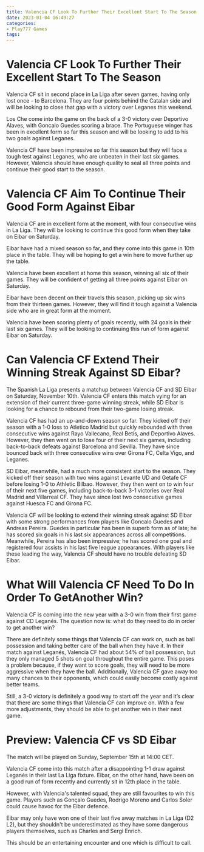 ```yaml
---
title: Valencia CF Look To Further Their Excellent Start To The Season
date: 2023-01-04 16:49:27
categories:
- Play777 Games
tags:
---
```



#  Valencia CF Look To Further Their Excellent Start To The Season

Valencia CF sit in second place in La Liga after seven games, having only lost once - to Barcelona. They are four points behind the Catalan side and will be looking to close that gap with a victory over Leganes this weekend.

Los Che come into the game on the back of a 3-0 victory over Deportivo Alaves, with Goncalo Guedes scoring a brace. The Portuguese winger has been in excellent form so far this season and will be looking to add to his two goals against Leganes.

Valencia CF have been impressive so far this season but they will face a tough test against Leganes, who are unbeaten in their last six games. However, Valencia should have enough quality to seal all three points and continue their good start to the season.

#  Valencia CF Aim To Continue Their Good Form Against Eibar

Valencia CF are in excellent form at the moment, with four consecutive wins in La Liga. They will be looking to continue this good form when they take on Eibar on Saturday.

Eibar have had a mixed season so far, and they come into this game in 10th place in the table. They will be hoping to get a win here to move further up the table.

Valencia have been excellent at home this season, winning all six of their games. They will be confident of getting all three points against Eibar on Saturday.

Eibar have been decent on their travels this season, picking up six wins from their thirteen games. However, they will find it tough against a Valencia side who are in great form at the moment.

Valencia have been scoring plenty of goals recently, with 24 goals in their last six games. They will be looking to continuing this run of form against Eibar on Saturday.

#  Can Valencia CF Extend Their Winning Streak Against SD Eibar?

The Spanish La Liga presents a matchup between Valencia CF and SD Eibar on Saturday, November 10th. Valencia CF enters this match vying for an extension of their current three-game winning streak, while SD Eibar is looking for a chance to rebound from their two-game losing streak.

Valencia CF has had an up-and-down season so far. They kicked off their season with a 1-0 loss to Atletico Madrid but quickly rebounded with three consecutive wins against Rayo Vallecano, Real Betis, and Deportivo Alaves. However, they then went on to lose four of their next six games, including back-to-back defeats against Barcelona and Sevilla. They have since bounced back with three consecutive wins over Girona FC, Celta Vigo, and Leganes.

SD Eibar, meanwhile, had a much more consistent start to the season. They kicked off their season with two wins against Levante UD and Getafe CF before losing 1-0 to Athletic Bilbao. However, they then went on to win four of their next five games, including back-to-back 3-1 victories over Real Madrid and Villarreal CF. They have since lost two consecutive games against Huesca FC and Girona FC.

Valencia CF will be looking to extend their winning streak against SD Eibar with some strong performances from players like Goncalo Guedes and Andreas Pereira. Guedes in particular has been in superb form as of late; he has scored six goals in his last six appearances across all competitions. Meanwhile, Pereira has also been impressive; he has scored one goal and registered four assists in his last five league appearances. With players like these leading the way, Valencia CF should have no trouble defeating SD Eibar.

#  What Will Valencia CF Need To Do In Order To GetAnother Win? 

Valencia CF is coming into the new year with a 3-0 win from their first game against CD Leganés. The question now is: what do they need to do in order to get another win?

There are definitely some things that Valencia CF can work on, such as ball possession and taking better care of the ball when they have it. In their match against Leganés, Valencia CF had about 54% of ball possession, but they only managed 5 shots on goal throughout the entire game. This poses a problem because, if they want to score goals, they will need to be more aggressive when they have the ball. Additionally, Valencia CF gave away too many chances to their opponents, which could easily become costly against better teams.

Still, a 3-0 victory is definitely a good way to start off the year and it’s clear that there are some things that Valencia CF can improve on. With a few more adjustments, they should be able to get another win in their next game.

#  Preview: Valencia CF vs SD Eibar

The match will be played on Sunday, September 15th at 14:00 CET.

Valencia CF come into this match after a disappointing 1-1 draw against Leganés in their last La Liga fixture. Eibar, on the other hand, have been on a good run of form recently and currently sit in 12th place in the table.

However, with Valencia's talented squad, they are still favourites to win this game. Players such as Gonçalo Guedes, Rodrigo Moreno and Carlos Soler could cause havoc for the Eibar defence.

Eibar may only have won one of their last five away matches in La Liga (D2 L2), but they shouldn't be underestimated as they have some dangerous players themselves, such as Charles and Sergi Enrich.

This should be an entertaining encounter and one which is difficult to call.